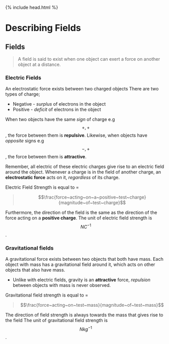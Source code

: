 {% include head.html %}

# Describing Fields
## Fields
> A field is said to exist when one object can exert a force on another object at a distance.

### Electric Fields
An electrostatic force exists between two charged objects 
There are two types of charge;
- Negative - *surplus* of electrons in the object
- Positive - *deficit* of electrons in the object

When two objects have the same *sign* of charge e.g $$+,+$$, the force between them is **repulsive**.
Likewise, when objects have *opposite* signs e.g $$-,+$$, the force between them is **attractive**.

Remember, all electric of these electric charges give rise to an electric field around the object. Whenever a charge is in the field of another charge, an **electrostatic force** acts on it, *regardless* of its charge.

Electric Field Strength is equal to =
> $$\frac{force~acting~on~a~positive~test~charge}{magnitude~of~test~charge}$$

Furthermore, the direction of the field is the same as the direction of the force acting on a **positive charge**.
The unit of electric field strength is $$NC^{-1}$$.

### Gravitational fields
A gravitational force exists between two objects that both have mass.
Each object with mass has a gravitational field around it, which acts on other objects that also have mass.
- Unlike with electric fields, gravity is an **attractive** force, *repulsion* between objects with mass is never observed.

Gravitational field strength is equal to = 
> $$\frac{force~acting~on~test~mass}{magnitude~of~test~mass}$$

The direction of field strength is always towards the mass that gives rise to the field
The unit of gravitational field strength is $$N{kg}^{-1}$$.
